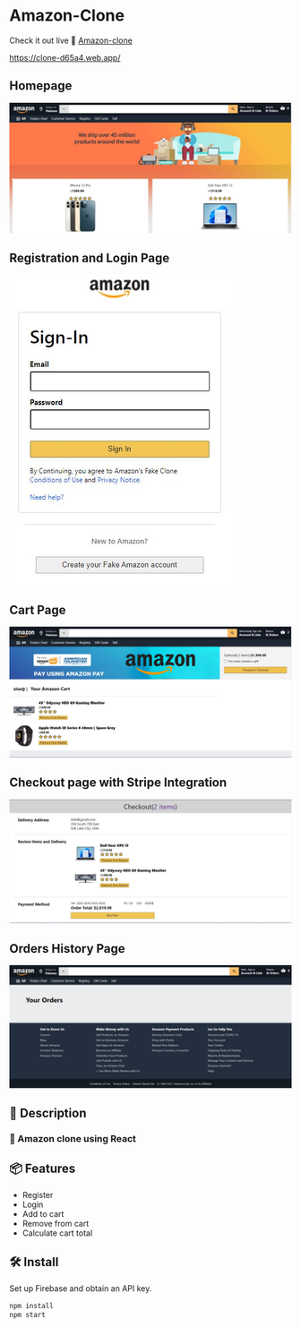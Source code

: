 # Amazon-Clone

Check it out live 🚀 [Amazon-clone](https://clone-d65a4.web.app/)

https://clone-d65a4.web.app/

## Homepage
![alt text](https://github.com/MBA-997/Amazon-Clone/blob/main/src/pictures/home.JPG?raw=true)

## Registration and Login Page
![alt text](https://github.com/MBA-997/Amazon-Clone/blob/main/src/pictures/signin.JPG?raw=true)

## Cart Page
![alt text](https://github.com/MBA-997/Amazon-Clone/blob/main/src/pictures/cart.JPG?raw=true)

## Checkout page with Stripe Integration
![alt text](https://github.com/MBA-997/Amazon-Clone/blob/main/src/pictures/checkout.JPG?raw=true)

## Orders History Page
![alt text](https://github.com/MBA-997/Amazon-Clone/blob/main/src/pictures/history.JPG?raw=true)


## 📖 Description
### 📱 Amazon clone using React

## 📦 Features
- Register
- Login
- Add to cart
- Remove from cart
- Calculate cart total

## 🛠 Install
Set up Firebase and obtain an API key.

```
npm install
npm start
```
